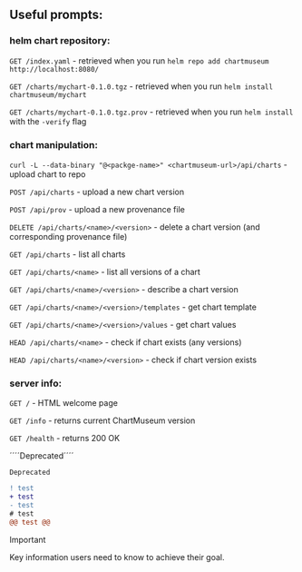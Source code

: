 ## Useful prompts:

### helm chart repository:

`GET /index.yaml` - retrieved when you run `helm repo add chartmuseum http://localhost:8080/`

`GET /charts/mychart-0.1.0.tgz` - retrieved when you run `helm install chartmuseum/mychart`

`GET /charts/mychart-0.1.0.tgz.prov` - retrieved when you run `helm install` with the `-verify` flag

### chart manipulation:

`curl -L --data-binary "@<packge-name>" <chartmuseum-url>/api/charts` - upload chart to repo

`POST /api/charts` - upload a new chart version

`POST /api/prov` - upload a new provenance file

`DELETE /api/charts/<name>/<version>` - delete a chart version (and corresponding provenance file)

`GET /api/charts` - list all charts

`GET /api/charts/<name>` - list all versions of a chart

`GET /api/charts/<name>/<version>` - describe a chart version

`GET /api/charts/<name>/<version>/templates` - get chart template

`GET /api/charts/<name>/<version>/values` - get chart values

`HEAD /api/charts/<name>` - check if chart exists (any versions)

`HEAD /api/charts/<name>/<version>` - check if chart version exists

### server info:

`GET /` - HTML welcome page

`GET /info` - returns current ChartMuseum version

`GET /health` - returns 200 OK

´´´´Deprecated´´´´

```Deprecated```

```diff
! test
+ test
- test
# test
@@ test @@
```

> [!IMPORTANT]
> Key information users need to know to achieve their goal.
